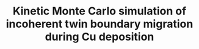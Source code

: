 ---
layout: page
permalink: /projects/itb
title: Kinetic Monte Carlo simulation of incoherent twin boundary migration during Cu deposition
description: nanotwin project
nav: false
---